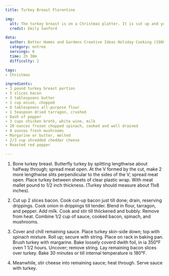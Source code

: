 ```yaml
---
title: Turkey Breast Florentine

img:
  alt: The turkey breast is on a Christmas platter. It is cut up and you can see the spinach filling.
  credit: Emily Sanford

data:
  author: Better Homes and Gardens Creative Ideas Holiday Cooking (1988)
  category: entree
  servings: 6
  time: 2h 30m
  difficulty: 2

tags:
- Christmas

ingredients:
- 3 pound turkey breast portion
- 5 slices bacon
- 3 tablespoons butter
- 1 cup onion, chopped
- 6 tablespoons all-purpose flour
- 1 teaspoon dried tarragon, crushed
- Dash of pepper
- 3 cups chicken broth, white wine, milk
- 20 ounces frozen chopped spinach, cooked and well drained
- 8 ounces fresh mushrooms
- Margarine or butter, melted
- 2/3 cup shredded cheddar cheese
- Roasted red pepper

---
```


1. Bone turkey breast. Butterfly turkey by splitting lengthwise about halfway through; spread meat open. At the V formed by the cut, make 2 more lengthwise slits perpendicular to the sides of the V; spread meat open. Place turkey between sheets of clear plastic wrap. With meat mallet pound to 1/2 inch thickness. (Turkey should measure about 11x8 inches).

2. Cut up 2 slices bacon. Cook cut-up bacon just till done; drain, reserving drippings. Cook onion in drippings till tender. Blend in flour, tarragon, and pepper. Add milk. Cook and stir till thiickened and bubbly. Remove from heat. Combine 1/2 cup of sauce, cooked bacon, spinach, and mushrooms.

3. Cover and chill remaining sauce. Place turkey skin-side down; top with spinach mixture. Roll up; secure with string. Place on rack in baking pan. Brush turkey with margarine. Bake loosely coverd dwith foil, in ia 350°F oven 1 1/2 hours. Uncover; remove string. Lay remaining bacon slices over turkey. Bake 30 minutes or till internal temperature is 180°F.

4. Meanwhile, stir cheese into remaining sauce; heat through. Serve sauce with turkey.